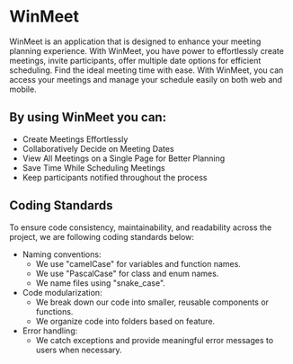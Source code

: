 # WinMeet

WinMeet is an application that is designed to enhance your meeting planning experience. With WinMeet, you have power to effortlessly create meetings, invite participants, offer multiple date options for efficient scheduling. Find the ideal meeting time with ease. With WinMeet, you can access your meetings and manage your schedule easily on both web and mobile.

## By using WinMeet you can:
- Create Meetings Effortlessly
- Collaboratively Decide on Meeting Dates
- View All Meetings on a Single Page for Better Planning
- Save Time While Scheduling Meetings
- Keep participants notified throughout the process

## Coding Standards
To ensure code consistency, maintainability, and readability across the project, we are following coding standards below:

- Naming conventions:
  - We use "camelCase" for variables and function names.
  - We use "PascalCase" for class and enum names.
  - We name files using "snake_case".
- Code modularization:
  - We break down our code into smaller, reusable components or functions.
  - We organize code into folders based on feature.
- Error handling:
  - We catch exceptions and provide meaningful error messages to users when necessary.
